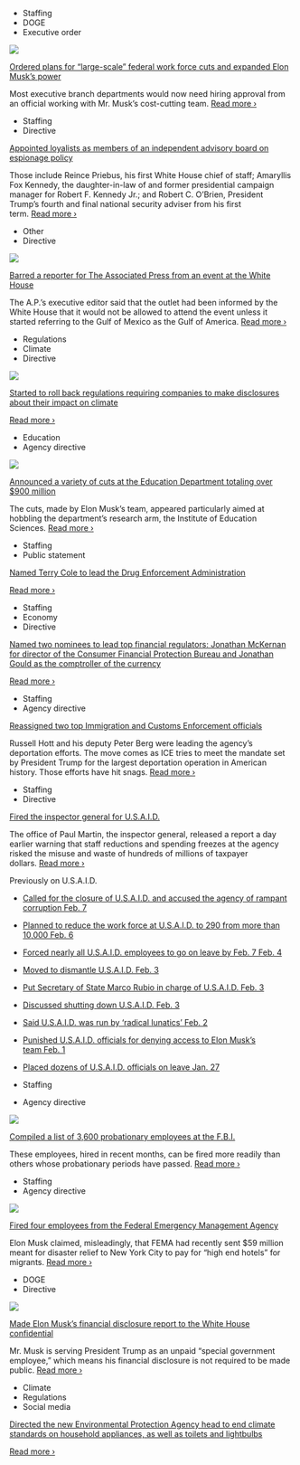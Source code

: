 - Staffing
- DOGE
- Executive order

[![](https://static01.nyt.com/images/2025/02/11/multimedia/11dc-doge-bmjt/11dc-doge-bmjt-square320.jpg)](https://www.nytimes.com/2025/02/11/us/politics/trump-musk-doge-federal-workers.html?smid=url-share)

[Ordered plans for “large-scale” federal work force cuts and expanded Elon Musk’s power](https://www.nytimes.com/2025/02/11/us/politics/trump-musk-doge-federal-workers.html?smid=url-share)

Most executive branch departments would now need hiring approval from an official working with Mr. Musk’s cost-cutting team. [Read more ›](https://www.nytimes.com/2025/02/11/us/politics/trump-musk-doge-federal-workers.html?smid=url-share)

- Staffing
- Directive

[Appointed loyalists as members of an independent advisory board on espionage policy](https://www.nytimes.com/live/2025/02/11/us/president-trump-news/41a8847a-7a6d-556a-b268-15988d28ab79?smid=url-share)

Those include Reince Priebus, his first White House chief of staff; Amaryllis Fox Kennedy, the daughter-in-law of and former presidential campaign manager for Robert F. Kennedy Jr.; and Robert C. O’Brien, President Trump’s fourth and final national security adviser from his first term. [Read more ›](https://www.nytimes.com/live/2025/02/11/us/president-trump-news/41a8847a-7a6d-556a-b268-15988d28ab79?smid=url-share)

- Other
- Directive

[![](https://static01.nyt.com/images/2025/02/11/multimedia/11trump-news-ap-gulf1-kvtz/11trump-news-ap-gulf1-kvtz-square320.jpg)](https://www.nytimes.com/2025/02/11/us/politics/trump-ap-gulf-mexico-america.html?smid=url-share)

[Barred a reporter for The Associated Press from an event at the White House](https://www.nytimes.com/2025/02/11/us/politics/trump-ap-gulf-mexico-america.html?smid=url-share)

The A.P.’s executive editor said that the outlet had been informed by the White House that it would not be allowed to attend the event unless it started referring to the Gulf of Mexico as the Gulf of America. [Read more ›](https://www.nytimes.com/2025/02/11/us/politics/trump-ap-gulf-mexico-america.html?smid=url-share)

- Regulations
- Climate
- Directive

[![](https://static01.nyt.com/images/2025/02/11/multimedia/11trump-news-uyeda-1-qgpv/11trump-news-uyeda-1-qgpv-square320.jpg)](https://www.nytimes.com/2025/02/11/us/politics/sec-climate-disclosure-rule.html?smid=url-share)

[Started to roll back regulations requiring companies to make disclosures about their impact on climate](https://www.nytimes.com/2025/02/11/us/politics/sec-climate-disclosure-rule.html?smid=url-share)

[Read more ›](https://www.nytimes.com/2025/02/11/us/politics/sec-climate-disclosure-rule.html?smid=url-share)

- Education
- Agency directive

[![](https://static01.nyt.com/images/2025/02/11/multimedia/11dc-doge-students-photo-btjl/11dc-doge-students-photo-btjl-square320.jpg)](https://www.nytimes.com/2025/02/11/us/politics/musk-doge-education-data.html?smid=url-share)

[Announced a variety of cuts at the Education Department totaling over $900 million](https://www.nytimes.com/2025/02/11/us/politics/musk-doge-education-data.html?smid=url-share)

The cuts, made by Elon Musk’s team, appeared particularly aimed at hobbling the department’s research arm, the Institute of Education Sciences. [Read more ›](https://www.nytimes.com/2025/02/11/us/politics/musk-doge-education-data.html?smid=url-share)

- Staffing
- Public statement

[Named Terry Cole to lead the Drug Enforcement Administration](https://truthsocial.com/@realDonaldTrump/posts/113986285138546896)

[Read more ›](https://truthsocial.com/@realDonaldTrump/posts/113986285138546896)

- Staffing
- Economy
- Directive

[Named two nominees to lead top financial regulators: Jonathan McKernan for director of the Consumer Financial Protection Bureau and Jonathan Gould as the comptroller of the currency](https://www.nytimes.com/2025/02/11/us/politics/trump-financial-regulators-jonathan-mckernan-gould.html?smid=url-share)

[Read more ›](https://www.nytimes.com/2025/02/11/us/politics/trump-financial-regulators-jonathan-mckernan-gould.html?smid=url-share)

- Staffing
- Agency directive

[Reassigned two top Immigration and Customs Enforcement officials](https://www.nytimes.com/live/2025/02/11/us/president-trump-news/97e6cca6-7304-543f-921e-f4b63c19704b?smid=url-share)

Russell Hott and his deputy Peter Berg were leading the agency’s deportation efforts. The move comes as ICE tries to meet the mandate set by President Trump for the largest deportation operation in American history. Those efforts have hit snags. [Read more ›](https://www.nytimes.com/live/2025/02/11/us/president-trump-news/97e6cca6-7304-543f-921e-f4b63c19704b?smid=url-share)

- Staffing
- Directive

[Fired the inspector general for U.S.A.I.D.](https://www.nytimes.com/live/2025/02/11/us/president-trump-news/e2436536-12ec-528c-80ab-db62dfce10f2?smid=url-share)

The office of Paul Martin, the inspector general, released a report a day earlier warning that staff reductions and spending freezes at the agency risked the misuse and waste of hundreds of millions of taxpayer dollars. [Read more ›](https://www.nytimes.com/live/2025/02/11/us/president-trump-news/e2436536-12ec-528c-80ab-db62dfce10f2?smid=url-share)

Previously on U.S.A.I.D.

- [Called for the closure of U.S.A.I.D. and accused the agency of rampant corruption Feb. 7](https://www.nytimes.com/2025/02/07/us/politics/usaid-trump.html?smid=url-share)
- [Planned to reduce the work force at U.S.A.I.D. to 290 from more than 10,000 Feb. 6](https://www.nytimes.com/2025/02/06/us/politics/usaid-job-cuts.html)
- [Forced nearly all U.S.A.I.D. employees to go on leave by Feb. 7 Feb. 4](https://www.nytimes.com/2025/02/04/us/usaid-musk-trump-rubio-cuts.html)
- [Moved to dismantle U.S.A.I.D. Feb. 3](https://www.nytimes.com/live/2025/02/03/us/trump-usaid-news/9830501b-8a42-50d9-9463-889fd03a7550?smid=url-share)
- [Put Secretary of State Marco Rubio in charge of U.S.A.I.D. Feb. 3](https://www.nytimes.com/2025/02/03/us/politics/usaid-trump-musk.html?smid=url-share)
- [Discussed shutting down U.S.A.I.D. Feb. 3](https://www.nytimes.com/2025/02/03/us/politics/elon-musk-trump-usaid-agency.html?smid=url-share)
- [Said U.S.A.I.D. was run by ‘radical lunatics’ Feb. 2](https://www.nytimes.com/live/2025/02/02/us/trump-tariffs/69465ce0-7371-58eb-8224-3c003172e3a3?smid=url-share)
- [Punished U.S.A.I.D. officials for denying access to Elon Musk’s team Feb. 1](https://www.nytimes.com/2025/02/02/us/politics/usaid-official-leave-musk.html?smid=url-share)
- [Placed dozens of U.S.A.I.D. officials on leave Jan. 27](https://www.nytimes.com/2025/01/27/us/politics/trump-usaid-officials.html?smid=url-share)

- Staffing
- Agency directive

[![](https://static01.nyt.com/images/2025/02/11/multimedia/11trump-news-fbi-probation1-lpgb/11trump-news-fbi-probation1-lpgb-square320.jpg)](https://www.nytimes.com/2025/02/11/us/politics/trump-fbi-employees.html?smid=url-share)

[Compiled a list of 3,600 probationary employees at the F.B.I.](https://www.nytimes.com/2025/02/11/us/politics/trump-fbi-employees.html?smid=url-share)

These employees, hired in recent months, can be fired more readily than others whose probationary periods have passed. [Read more ›](https://www.nytimes.com/2025/02/11/us/politics/trump-fbi-employees.html?smid=url-share)

- Staffing
- Agency directive

[![](https://static01.nyt.com/images/2025/02/11/multimedia/11nyc-migrants-01-phbm/11nyc-migrants-01-phbm-square320.jpg)](https://www.nytimes.com/2025/02/11/nyregion/fema-fired-nyc-migrant-hotels.html?smid=url-share)

[Fired four employees from the Federal Emergency Management Agency](https://www.nytimes.com/2025/02/11/nyregion/fema-fired-nyc-migrant-hotels.html?smid=url-share)

Elon Musk claimed, misleadingly, that FEMA had recently sent $59 million meant for disaster relief to New York City to pay for “high end hotels” for migrants. [Read more ›](https://www.nytimes.com/2025/02/11/nyregion/fema-fired-nyc-migrant-hotels.html?smid=url-share)

- DOGE
- Directive

[![](https://static01.nyt.com/images/2025/02/11/multimedia/11trump-news-musk-ethics1-bwct/11trump-news-musk-ethics1-bwct-square320.jpg)](https://www.nytimes.com/2025/02/11/us/politics/elon-musk-finances.html?smid=url-share)

[Made Elon Musk’s financial disclosure report to the White House confidential](https://www.nytimes.com/2025/02/11/us/politics/elon-musk-finances.html?smid=url-share)

Mr. Musk is serving President Trump as an unpaid “special government employee,” which means his financial disclosure is not required to be made public. [Read more ›](https://www.nytimes.com/2025/02/11/us/politics/elon-musk-finances.html?smid=url-share)

- Climate
- Regulations
- Social media

[Directed the new Environmental Protection Agency head to end climate standards on household appliances, as well as toilets and lightbulbs](https://truthsocial.com/@realDonaldTrump/posts/113985130949178184)

[Read more ›](https://truthsocial.com/@realDonaldTrump/posts/113985130949178184)